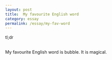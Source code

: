 ```yaml
---
layout: post
title:  My favourite English word
category: essay
permalink: /essay/my-fav-word
---
```


tl;dr
<br /><br />

My favourite English word is bubble. It is magical.
<br /><br />
